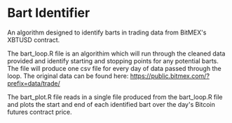 # Bart Identifier
An algorithm designed to identify barts in trading data from BitMEX's XBTUSD contract.

The bart_loop.R file is an algorithim which will run through the cleaned data provided and identify starting and stopping points for any potential barts.
The file will produce one csv file for every day of data passed through the loop. The original data can be found here: https://public.bitmex.com/?prefix=data/trade/

The bart_plot.R file reads in a single file produced from the bart_loop.R file and plots the start and end of each identified bart over the day's Bitcoin futures contract price.
